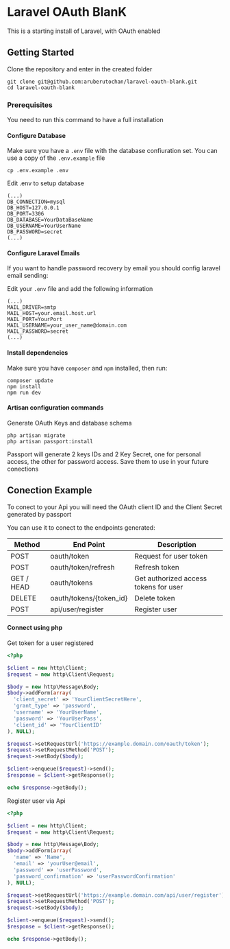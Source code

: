 # Laravel OAuth BlanK

This is a starting install of Laravel, with OAuth enabled

## Getting Started

Clone the repository and enter in the created folder
```
git clone git@github.com:aruberutochan/laravel-oauth-blank.git
cd laravel-oauth-blank
```

### Prerequisites

You need to run this command to have a full installation

#### Configure Database
Make sure you have a `.env` file with the database confiuration set.
You can use a copy of the `.env.example` file

```
cp .env.example .env
```
Edit .env to setup database

```
(...)
DB_CONNECTION=mysql
DB_HOST=127.0.0.1
DB_PORT=3306
DB_DATABASE=YourDataBaseName
DB_USERNAME=YourUserName
DB_PASSWORD=secret
(...)

```

#### Configure Laravel Emails
If you want to handle password recovery by email you should config laravel email sending:

Edit your `.env` file and add the following information
```
(...)
MAIL_DRIVER=smtp
MAIL_HOST=your.email.host.url
MAIL_PORT=YourPort
MAIL_USERNAME=your_user_name@domain.com
MAIL_PASSWORD=secret
(...)
```
#### Install dependencies
Make sure you have `composer` and `npm` installed, then run:

```
composer update
npm install
npm run dev
```

#### Artisan configuration commands 
Generate OAuth Keys and database schema

```
php artisan migrate
php artisan passport:install
```
Passport will generate 2 keys IDs and 2 Key Secret, one for personal access, the other for password access. Save them to use in your future conections

## Conection Example

To conect to your Api you will need the OAuth client ID and the Client Secret generated by passport

You can use it to conect to the endpoints generated:


|Method      | End Point                 | Description                              |
| ---------- | ------------------------- | ---------------------------------------- |
|POST        | oauth/token               | Request for user token                   |
|POST        | oauth/token/refresh       | Refresh token                            |
|GET / HEAD  | oauth/tokens              | Get authorized access tokens for user    |
|DELETE      | oauth/tokens/{token_id}   | Delete token                             |
|POST        | api/user/register         | Register user                            |

#### Connect using php
Get token for a user registered
```php
<?php

$client = new http\Client;
$request = new http\Client\Request;

$body = new http\Message\Body;
$body->addForm(array(
  'client_secret' => 'YourClientSecretHere',  
  'grant_type' => 'password',
  'username' => 'YourUserName',
  'password' => 'YourUserPass',
  'client_id' => 'YourClientID'
), NULL);

$request->setRequestUrl('https://example.domain.com/oauth/token');
$request->setRequestMethod('POST');
$request->setBody($body);

$client->enqueue($request)->send();
$response = $client->getResponse();

echo $response->getBody();
```

Register user via Api
```php
<?php

$client = new http\Client;
$request = new http\Client\Request;

$body = new http\Message\Body;
$body->addForm(array(
  'name' => 'Name',
  'email' => 'yourUser@email',
  'password' => 'userPassword',
  'password_confirmation' => 'userPasswordConfirmation'
), NULL);

$request->setRequestUrl('https://example.domain.com/api/user/register');
$request->setRequestMethod('POST');
$request->setBody($body);

$client->enqueue($request)->send();
$response = $client->getResponse();

echo $response->getBody();
```